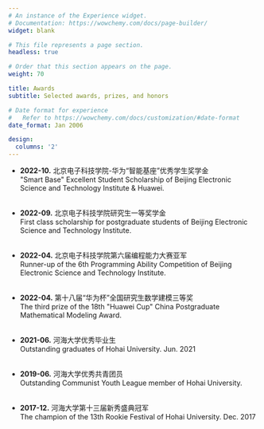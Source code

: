 ```yaml
---
# An instance of the Experience widget.
# Documentation: https://wowchemy.com/docs/page-builder/
widget: blank

# This file represents a page section.
headless: true

# Order that this section appears on the page.
weight: 70

title: Awards 
subtitle: Selected awards, prizes, and honors

# Date format for experience
#   Refer to https://wowchemy.com/docs/customization/#date-format
date_format: Jan 2006

design:
  columns: '2'
---
```

  
- **2022-10.**  北京电子科技学院-华为“智能基座”优秀学生奖学金
  <br /> 	"Smart Base" Excellent Student Scholarship of Beijing Electronic Science and Technology Institute & Huawei.
  <br /><br />
  
- **2022-09.**  北京电子科技学院研究生一等奖学金
  <br /> 	First class scholarship for postgraduate students of Beijing Electronic Science and Technology Institute.
  <br /><br />

- **2022-04.**  北京电子科技学院第六届编程能力大赛亚军
  <br /> 	Runner-up of the 6th Programming Ability Competition of Beijing Electronic Science and Technology Institute.
  <br /><br />
  
- **2022-04.**  第十八届“华为杯”全国研究生数学建模三等奖
  <br /> 	The third prize of the 18th "Huawei Cup" China Postgraduate Mathematical Modeling Award.
  <br /><br />

- **2021-06.**	河海大学优秀毕业生
  <br /> Outstanding graduates of Hohai University. Jun. 2021
  <br /><br />
  
- **2019-06.**  河海大学优秀共青团员
  <br /> Outstanding Communist Youth League member of Hohai University.
  <br /><br />

- **2017-12.**	河海大学第十三届新秀盛典冠军
  <br /> The champion of the 13th Rookie Festival of Hohai University. Dec. 2017
  <br /><br />









